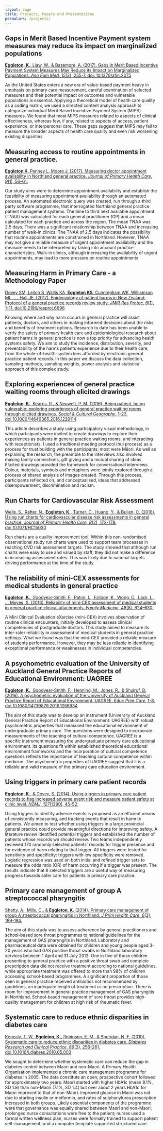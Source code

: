 ```yaml
---
layout: page
title: Projects, Papers and Presentations
permalink: /projects/
---
```


## Gaps in Merit Based Incentive Payment system measures may reduce its impact on marginalized populations

[**Eggleton, K**., Liaw, W., & Bazemore, A. (2017). Gaps in Merit Based Incentive Payment System Measures May Reduce its Impact on Marginalized Populations. *Ann Fam Med*, *15*(3), 255-7. doi: 10.1370/afm.2075](http://www.annfammed.org/content/15/3/255.full)

As the United States enters a new era of value-based payment heavy in emphasis on primary care measurement, careful examination of selected measures and their potential impact on outcomes and vulnerable populations is essential. Applying a theoretical model of health care quality as a coding matrix, we used a directed content analysis approach to categorize individual Merit Based Incentive Payment System (MIPS) measures. We found that most MIPS measures related to aspects of clinical effectiveness, whereas few, if any, related to aspects of access, patient experience, or interpersonal care. These gaps suggest that MIPS may fail to measure the broader aspects of health care quality and even risk worsening existing disparities

## Measuring access to routine appointments in general practice.


[**Eggleton K**, Penney L, Moore J. (2017). Measuring doctor appointment availability in Northland general practice. *Journal of Primary Health Care*, *9*(1), 56–61.](http://www.publish.csiro.au/HC/pdf/HC16036)

Our study aims were to determine appointment availability and establish the feasibility of measuring appointment availability through an automated process. An automated electronic query was created, run through a third party software programme, that interrogated Northland general practice patient management systems. The time to third next available appointment (TNAA) was calculated for each general practitioner 
(GP) and a mean calculated for each practice and across the region. The mean TNAA was 2.5 days. There was a significant relationship between TNAA and increasing number of walk-in clinics. The TNAA of 2.5 days indicates the possibility that routine appointments are constrained in Northland. However, TNAA may not give a reliable measure of urgent appointment availability and the measure needs to be interpreted by taking into account practice characteristics. Walk-in clinics, although increasing the availability of urgent appointments, may lead to more pressure on routine appointments. 

## Measuring Harm in Primary Care - a Methodology Paper


[Dovey SM, Leitch S, Wallis KA, **Eggleton KS**, Cunningham WK, Williamson MI, . . . Hall JE. (2017). Epidemiology of patient harms in New Zealand: Protocol of a general practice records review study. *JMIR Res Protoc*, *6*(1), 1-11. doi:10.2196/resprot.6696](http://www.researchprotocols.org/2017/1/e10/)

Knowing where and why harm occurs in general practice will assist patients, doctors, and others in making informed decisions about the risks and benefits of treatment options. Research to date has been unable to verify the safety of primary health care and epidemiological research about patient harms in general practice is now a top priority for advancing health systems safety. We aim to study the incidence, distribution, severity, and preventability of the harms patients experience due to their health care, from the whole-of-health-system lens afforded by electronic general practice patient records. In this paper we discuss the data collection, sampling methods, sampling weights, power analysis and statistical approach of this complex study. 

## Exploring experiences of general practice waiting rooms through elicited drawings

[**Eggleton, K.**, Kearns, R., & Neuwelt, P. M. (2016). Being patient, being vulnerable: exploring experiences of general practice waiting rooms through elicited drawings. *Social & Cultural Geography*, 1-23. doi:10.1080/14649365.2016.1228114](http://www.tandfonline.com/doi/abs/10.1080/14649365.2016.1228114)

This article describes a study using participatory visual methodology, in which participants were invited to create drawings to explore their experiences as patients in general practice waiting rooms, and interacting with receptionists. I used a traditional meeting protocol (hui process) as a process for trust building with the participants; most were Māori. As well as explaining the research, the preamble to the interviews also involved making family connections, gift giving and a mutual sharing of ideas. Elicited drawings provided the framework for conversational interviews. Colour, materials, symbols and metaphors were jointly explored through a process of shared analysis of images created. Through this process, participants reflected on, and conceptualised, ideas that addressed disempowerment, discrimination and racism.

## Run Charts for Cardiovascular Risk Assessment

[Wells, S., Rafter, N., **Eggleton, K.**, Turner, C., Huang, Y., & Bullen, C. (2016). Using run charts for cardiovascular disease risk assessments in general practice. *Journal of Primary Health Care*, *8*(2), 172-178. doi:10.1071/HC15030](http://www.publish.csiro.au/?act=view_file&file_id=HC15030.pdf)

Run charts are a quality improvement tool. Within this non-randomised observational study run charts were used to support team processes in reaching CVD risk assessment targets. The study showed that although run charts were easy to use and valued by staff, they did not make a difference in increasing assessment rates. This was likely due to national targets driving performance at the time of the study.

## The reliability of mini-CEX assessments for medical students in general practice

[**Eggleton, K.**, Goodyear-Smith, F., Paton, L., Falloon, K., Wong, C., Lack, L., … Moyes, S. (2016). Reliability of mini-CEX assessment of medical students in general practice clinical attachments. *Family Medicine*, 48(8), 624–630.](http://www.stfm.org/Portals/49/Documents/FMPDF/FamilyMedicineVol48Issue8Eggleton624.pdf)

A Mini Clinical Evaluation eXercise (mini-CEX) involves observation of routine clinical encounters, initially developed to assess clinical competencies of postgraduate doctors. This study aimed to measure its inter-rater reliability in assessment of medical students in general practice settings. What we found was that the mini-CEX provided a reliable measure of students performance. However, they may be less reliable in identifying exceptional performance or weaknesses in individual competencies.


## A psychometric evaluation of the University of Auckland General Practice Reports of Educational Environment: UAGREE

[**Eggleton, K.**, Goodyear-Smith, F., Henning, M., Jones, R., & Shulruf, B. (2016). A psychometric evaluation of the University of Auckland General Practice Report of Educational Environment: UAGREE. *Educ Prim Care*, 1-8. doi:10.1080/14739879.2016.1268934](http://www.tandfonline.com/doi/abs/10.1080/14739879.2016.1268934)

The aim of this study was to develop an instrument (University of Auckland General Practice Report of Educational Environment: UAGREE) with robust psychometric properties that measured the educational environment of undergraduate primary care. The questions were designed to incorporate measurements of the teaching of cultural competence.  UAGREE is a specific instrument measuring the undergraduate primary care educational environment. Its questions fit within established theoretical educational environment frameworks and the incorporation of cultural competence questions reflects the importance of teaching cultural competence within medicine. The psychometric properties of UAGREE suggest that it is a reliable and valid measure of the primary care education environment.

## Using triggers in primary care patient records

[**Eggleton, K.**, & Dovey, S. (2014). Using triggers in primary care patient records to flag increased adverse event risk and measure patient safety at clinic level. *NZMJ*, *127*(1390), 45-52.](http://search.proquest.com/openview/f95994c2ba562d57f6f68414f61fee06/1?pq-origsite=gscholar&cbl=1056335)

Using triggers to identify adverse events is proposed as an efficient means of consistently measuring, and tracking events that result in harm to patients. We aimed to test whether using triggers in a large provincial general practice could provide meaningful directions for improving safety.  A literature review identified potential triggers and established the number of patients whose records we should review. Two teams independently reviewed 170 randomly selected patients’ records for trigger presence and for evidence of harm relating to that trigger. All triggers were tested for sensitivity and specificity: triggers with low specificity were removed. Logistic regression was used on both initial and refined trigger sets to measure the odds ratio (OR) of harm occurring if a trigger was present. The results indicate that 8 selected triggers are a useful way of measuring progress towards safer care for patients in primary care practice. 

## Primary care management of group A streptococcal pharyngitis

[Shetty, A., Mills, C., & **Eggleton, K**. (2014). Primary care management of group A streptococcal pharyngitis in Northland. *J Prim Health Care*, *6*(3), 189-194.](http://www.publish.csiro.au/HC/HC14189)

The aim of this study was to assess adherence by general practitioners and school-based sore throat programmes to national guidelines for the management of GAS pharyngitis in Northland. Laboratory and pharmaceutical data were obtained for children and young people aged 3-20 years who had GAS positive throat swabs in Northland laboratory services between 1 April and 31 July 2012. One in five of those children presenting to general practice with a positive throat swab and complete prescription data did not receive treatment according to national guidelines, while appropriate treatment was offered to more than 98% of children accessing school-based programmes. A significant proportion of those seen in general practice received antibiotics not recommended by guidelines, an inadequate length of treatment or no prescription. There is room for improvement in general practice management of GAS pharyngitis in Northland. School-based management of sore throat provides high-quality management for children at high risk of rheumatic fever.

## Systematic care to reduce ethnic disparities in diabetes care

[Kenealy, T. W., **Eggleton, K.**, Robinson, E. M., & Sheridan, N. F. (2010). Systematic care to reduce ethnic disparities in diabetes care. *Diabetes Research and Clinical Practice*, *89*(3), 256-261. doi:10.1016/j.diabres.2010.05.003](http://www.sciencedirect.com/science/article/pii/S0168822710002330)

We sought to determine whether systematic care can reduce the gap in diabetes control between Maori and non-Maori. A Primary Health Organisation implemented a chronic care management programme for diabetes in 2005. The data constitute an open, prospective cohort followed for approximately two years.  Maori started with higher HbA1c (mean 8.1%, SD 1.9) than non-Maori (7.1%, SD 1.4) but over about 2 years HbA1c for Maori improved to that of non-Maori.  Improved glucose in Maori was not due to starting insulin or metformin, and rates of sulphonylurea prescription increased in both groups. Likely essential components of the programme were that governance was equally shared between Maori and non-Maori; prolonged nurse consultations were free to the patient; nurses used a formal written wellness plan; nurses were formally trained to support patient self-management; and a computer template supported structured care.

